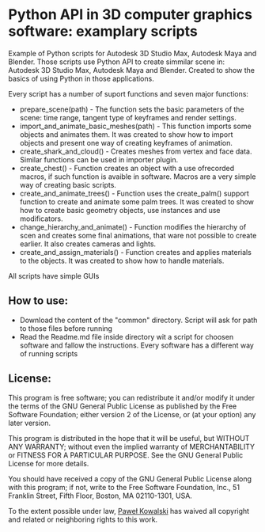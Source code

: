 # Python API in 3D computer graphics software: examplary scripts
Example of Python scripts for Autodesk 3D Studio Max, Autodesk Maya and Blender. 
Those scripts use Python API to create simmilar scene in: Autodesk 3D Studio Max, Autodesk Maya and Blender.
Created to show the basics of using Python in those applications.

Every script has a number of suport functions and seven major functions:
- prepare_scene(path) - The function sets the basic parameters of the scene: time range, tangent type of keyframes and render settings.
- import_and_animate_basic_meshes(path) - This function imports some objects and animates them. It was created to show how to import objects and present one way of creating keyframes of animation.
- create_shark_and_cloud() - Creates meshes from vertex and face data. Similar functions can be used in importer plugin.
- create_chest() - Function creates an object with a use ofrecorded macros, if such function is avaible in software. Macros are a very simple way of creating basic scripts.
- create_and_animate_trees() -  Function uses the create_palm() support function to create and animate some palm trees. It was created to show how to create basic geometry objects, use instances and use modificators.
- change_hierarchy_and_animate() -  Function modifies the hierarchy of scen and creates some final animations, that ware not possible to create earlier. It also creates cameras and lights.
- create_and_assign_materials() - Function creates and applies materials to the objects. It was created to show how to handle materials.

All scripts have simple GUIs

## How to use:

- Download the content of the "common" directory. Script will ask for path to those files before running
- Read the Readme.md file inside directory wit a script for choosen software and fallow the instructions. Every software has a different way of running scripts

## License:

 This program is free software; you can redistribute it and/or
 modify it under the terms of the GNU General Public License
 as published by the Free Software Foundation; either version 2
 of the License, or (at your option) any later version.

 This program is distributed in the hope that it will be useful,
 but WITHOUT ANY WARRANTY; without even the implied warranty of
 MERCHANTABILITY or FITNESS FOR A PARTICULAR PURPOSE.  See the
 GNU General Public License for more details.

 You should have received a copy of the GNU General Public License
 along with this program; if not, write to the Free Software
 Foundation, Inc., 51 Franklin Street, Fifth Floor, Boston, MA  02110-1301, USA.
 
 To the extent possible under law, [Paweł Kowalski](http://pkowalski.com) has waived all copyright and related or neighboring rights to this work.
